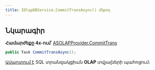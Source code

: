 ```yaml
---
title: IOlapDBService.CommitTransAsync() մեթոդ  
---
```


## Նկարագիր

**Համարժեքը 4x-ում՝** [ASOLAPProvider.CommitTrans](https://armsoft.github.io/as4x-docs/HTM/ProgrGuide/Functions/Functions/TransactionManagment/CommitTrans.html)

```c#
public Task CommitTransAsync();
```

[Ավարտում է](https://learn.microsoft.com/en-us/sql/t-sql/language-elements/commit-transaction-transact-sql) SQL տրանզակցիան **OLAP** տվյալների պահոցում։
